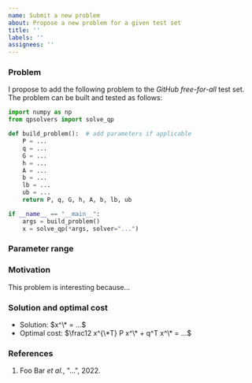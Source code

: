 ```yaml
---
name: Submit a new problem
about: Propose a new problem for a given test set
title: ''
labels: ''
assignees: ''
---
```


### Problem

I propose to add the following problem to the *GitHub free-for-all* test set.
The problem can be built and tested as follows:

```python
import numpy as np
from qpsolvers import solve_qp

def build_problem():  # add parameters if applicable
    P = ...
    q = ...
    G = ...
    h = ...
    A = ...
    b = ...
    lb = ...
    ub = ...
    return P, q, G, h, A, b, lb, ub

if __name__ == "__main__":
    args = build_problem()
    x = solve_qp(*args, solver="...")
```

### Parameter range

<!--
    If the problem has parameters, explain what their sensible values are.
-->

### Motivation

This problem is interesting because...

### Solution and optimal cost

<!--
    If you know a formula for the solution of the problem, or the optimal cost,
    write them down here. This is not a requirement but it can help us debug
    solver outputs later on.
-->

- Solution: $x^\* = ...$
- Optimal cost: $\frac12 x^{\*T} P x^\* + q^T x^\* = ...$

### References

<!--
    If the problem arose in a specific context, such as an engineering problem
    or a research paper, put the relevant references here.
-->

1. Foo Bar *et al.*, "...", 2022.

